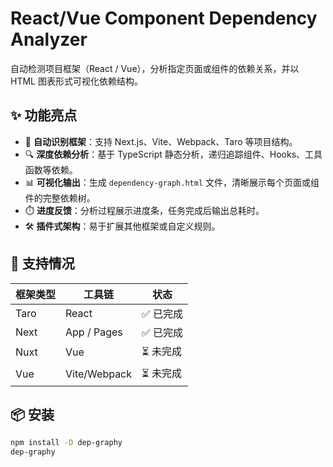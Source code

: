 # React/Vue Component Dependency Analyzer

自动检测项目框架（React / Vue），分析指定页面或组件的依赖关系，并以 HTML 图表形式可视化依赖结构。

## ✨ 功能亮点

- 🚀 **自动识别框架**：支持 Next.js、Vite、Webpack、Taro 等项目结构。
- 🔍 **深度依赖分析**：基于 TypeScript 静态分析，递归追踪组件、Hooks、工具函数等依赖。
- 📊 **可视化输出**：生成 `dependency-graph.html` 文件，清晰展示每个页面或组件的完整依赖树。
- ⏱️ **进度反馈**：分析过程展示进度条，任务完成后输出总耗时。
- 🛠️ **插件式架构**：易于扩展其他框架或自定义规则。

## 🧪 支持情况

| 框架类型 | 工具链       | 状态     |
|----------|--------------|----------|
| Taro     | React        | ✅ 已完成 |
| Next     | App / Pages  | ✅ 已完成 |
| Nuxt     | Vue          | ⏳ 未完成 |
| Vue      | Vite/Webpack | ⏳ 未完成 |

## 📦 安装

```bash
npm install -D dep-graphy
dep-graphy